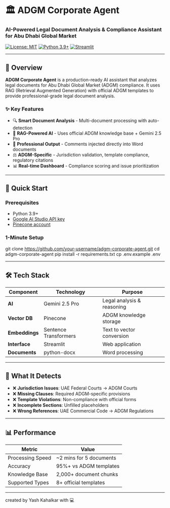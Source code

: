 # 🏛️ ADGM Corporate Agent

### AI-Powered Legal Document Analysis & Compliance Assistant for Abu Dhabi Global Market

[![License: MIT](https://img.shields.io/badge/License-MIT-yellow.svg)](https://opensource.org/licenses/MIT)
[![Python 3.9+](https://img.shields.io/badge/python-3.9+-blue.svg)](https://www.python.org/downloads/)
[![Streamlit](https://img.shields.io/badge/Built%20with-Streamlit-red.svg)](https://streamlit.io/)

---

## 🎯 Overview

**ADGM Corporate Agent** is a production-ready AI assistant that analyzes legal documents for Abu Dhabi Global Market (ADGM) compliance. It uses RAG (Retrieval Augmented Generation) with official ADGM templates to provide professional-grade legal document analysis.

### ✨ Key Features

- 🔍 **Smart Document Analysis** - Multi-document processing with auto-detection
- 🤖 **RAG-Powered AI** - Uses official ADGM knowledge base + Gemini 2.5 Pro
- 📝 **Professional Output** - Comments injected directly into Word documents  
- ⚖️ **ADGM-Specific** - Jurisdiction validation, template compliance, regulatory citations
- 📊 **Real-time Dashboard** - Compliance scoring and issue prioritization

---

## 🚀 Quick Start

### Prerequisites
- Python 3.9+
- [Google AI Studio API key](https://makersuite.google.com/app/apikey)
- [Pinecone account](https://www.pinecone.io/)

### 1-Minute Setup
git clone https://github.com/your-username/adgm-corporate-agent.git
cd adgm-corporate-agent
pip install -r requirements.txt
cp .env.example .env

---

## 🛠️ Tech Stack

| Component | Technology | Purpose |
|-----------|------------|---------|
| **AI** | Gemini 2.5 Pro | Legal analysis & reasoning |
| **Vector DB** | Pinecone | ADGM knowledge storage |
| **Embeddings** | Sentence Transformers | Text to vector conversion |
| **Interface** | Streamlit | Web application |
| **Documents** | python-docx | Word processing |

---

## 🎯 What It Detects

- ❌ **Jurisdiction Issues**: UAE Federal Courts → ADGM Courts
- ❌ **Missing Clauses**: Required ADGM-specific provisions
- ❌ **Template Violations**: Non-compliance with official forms
- ❌ **Incomplete Sections**: Unfilled placeholders
- ❌ **Wrong References**: UAE Commercial Code → ADGM Regulations

---

## 📊 Performance

| Metric | Value |
|--------|-------|
| Processing Speed | ~2 mins for 5 documents |
| Accuracy | 95%+ vs ADGM templates |
| Knowledge Base | 2,000+ document chunks |
| Supported Types | 8+ official templates |

---

created by Yash Kahalkar with 💻
